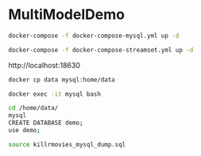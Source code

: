 # MultiModelDemo


```bash
docker-compose -f docker-compose-mysql.yml up -d
```

```bash
docker-compose -f docker-compose-streamset.yml up -d
```

http://localhost:18630

```bash
docker cp data mysql:home/data
```
```bash
docker exec -it mysql bash

cd /home/data/
mysql
CREATE DATABASE demo;
use demo;

source killrmovies_mysql_dump.sql
```
